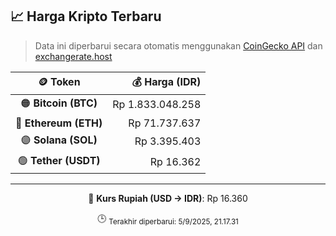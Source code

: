 

<!-- HARGA_KRIPTO -->
## 📈 Harga Kripto Terbaru

> Data ini diperbarui secara otomatis menggunakan [CoinGecko API](https://www.coingecko.com/) dan [exchangerate.host](https://exchangerate.host/)

<div align="center">

| 🪙 Token | 💰 Harga (IDR) |
|:------:|---------------:|
| 🟠 **Bitcoin (BTC)**   | Rp 1.833.048.258 |
| 🔵 **Ethereum (ETH)**  | Rp 71.737.637 |
| 🟣 **Solana (SOL)**    | Rp 3.395.403 |
| 🟢 **Tether (USDT)**   | Rp 16.362 |

---

💱 **Kurs Rupiah (USD → IDR)**: Rp 16.360

🕒 <sub>Terakhir diperbarui: 5/9/2025, 21.17.31</sub>

</div>
<!-- /HARGA_KRIPTO -->
